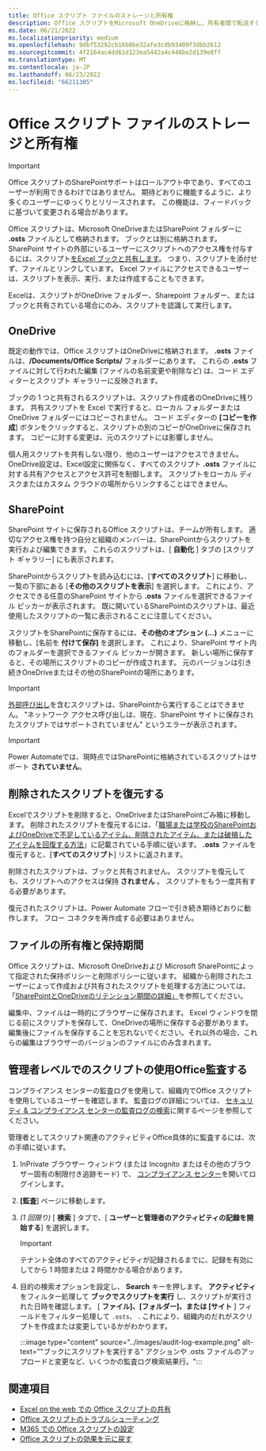 ```yaml
---
title: Office スクリプト ファイルのストレージと所有権
description: Office スクリプトをMicrosoft OneDriveに格納し、所有者間で転送する方法に関する情報。
ms.date: 06/21/2022
ms.localizationpriority: medium
ms.openlocfilehash: 9dbf53292cb16b0be32afe3cdb93409f3dbb2612
ms.sourcegitcommit: 4f2164ac4dd61d123ea5442a4c446be2d139e8ff
ms.translationtype: MT
ms.contentlocale: ja-JP
ms.lasthandoff: 06/23/2022
ms.locfileid: "66211305"
---
```

# <a name="office-scripts-file-storage-and-ownership"></a>Office スクリプト ファイルのストレージと所有権

> [!IMPORTANT]
> Office スクリプトのSharePointサポートはロールアウト中であり、すべてのユーザーが利用できるわけではありません。 期待どおりに機能するように、より多くのユーザーにゆっくりとリリースされます。 この機能は、フィードバックに基づいて変更される場合があります。

Office スクリプトは、Microsoft OneDriveまたはSharePoint フォルダーに **.osts** ファイルとして格納されます。 ブックとは別に格納されます。 SharePoint サイトの外部にいるユーザーにスクリプトへのアクセス権を付与するには、スクリプト[をExcel ブックと共有します](excel.md#share-office-scripts)。 つまり、スクリプトを添付せず、ファイルとリンクしています。 Excel ファイルにアクセスできるユーザーは、スクリプトを表示、実行、または作成することもできます。

Excelは、スクリプトがOneDrive フォルダー、Sharepoint フォルダー、またはブックと共有されている場合にのみ、スクリプトを認識して実行します。

## <a name="onedrive"></a>OneDrive

既定の動作では、Office スクリプトはOneDriveに格納されます。 **.osts** ファイルは、**/Documents/Office Scripts/** フォルダーにあります。 これらの **.osts** ファイルに対して行われた編集 (ファイルの名前変更や削除など) は、コード エディターとスクリプト ギャラリーに反映されます。

ブックの 1 つと共有されるスクリプトは、スクリプト作成者のOneDriveに残ります。 共有スクリプトを Excel で実行すると、ローカル フォルダーまたはOneDrive フォルダーにはコピーされません。 コード エディターの **[コピーを作成**] ボタンをクリックすると、スクリプトの別のコピーがOneDriveに保存されます。 コピーに対する変更は、元のスクリプトには影響しません。

個人用スクリプトを共有しない限り、他のユーザーはアクセスできません。 OneDrive設定は、Excel設定に関係なく、すべてのスクリプト **.osts** ファイルに対する共有アクセスとアクセス許可を制御します。 スクリプトをローカル ディスクまたはカスタム クラウドの場所からリンクすることはできません。

## <a name="sharepoint"></a>SharePoint

SharePoint サイトに保存されるOffice スクリプトは、チームが所有します。 適切なアクセス権を持つ自分と組織のメンバーは、SharePointからスクリプトを実行および編集できます。 これらのスクリプトは、[ **自動化** ] タブの [スクリプト ギャラリー] にも表示されます。

SharePointからスクリプトを読み込むには、[**すべてのスクリプト**] に移動し、一覧の下部にある [**その他のスクリプトを表示**] を選択します。 これにより、アクセスできる任意のSharePoint サイトから **.osts** ファイルを選択できるファイル ピッカーが表示されます。 既に開いているSharePointのスクリプトは、最近使用したスクリプトの一覧に表示されることに注意してください。

スクリプトをSharePointに保存するには、**その他のオプション (...)** メニューに移動し、[名前を **付けて保存]** を選択します。 これにより、SharePoint サイト内のフォルダーを選択できるファイル ピッカーが開きます。 新しい場所に保存すると、その場所にスクリプトのコピーが作成されます。 元のバージョンは引き続きOneDriveまたはその他のSharePointの場所にあります。

> [!IMPORTANT]
> [外部呼び出し](../develop/external-calls.md)を含むスクリプトは、SharePointから実行することはできません。 "ネットワーク アクセス呼び出しは、現在、SharePoint サイトに保存されたスクリプトではサポートされていません" というエラーが表示されます。

> [!IMPORTANT]
> Power Automateでは、現時点ではSharePointに格納されているスクリプトはサポート **されていません**。

## <a name="restore-deleted-scripts"></a>削除されたスクリプトを復元する

Excelでスクリプトを削除すると、OneDriveまたはSharePointごみ箱に移動します。 削除されたスクリプトを復元するには、「[職場または学校のSharePointおよびOneDriveで不足しているアイテム、削除されたアイテム、または破損したアイテムを回復する方法](https://support.microsoft.com/office/how-to-recover-missing-deleted-or-corrupted-items-in-sharepoint-and-onedrive-for-work-or-school-3d748edf-c072-46c9-81a4-4989056ebc87)」に記載されている手順に従います。 **.osts** ファイルを復元すると、[**すべてのスクリプト**] リストに返されます。

削除されたスクリプトは、ブックと共有されません。 スクリプトを復元しても、スクリプトへのアクセスは保持 **されません** 。 スクリプトをもう一度共有する必要があります。

復元されたスクリプトは、Power Automate フローで引き続き期待どおりに動作します。 フロー コネクタを再作成する必要はありません。

## <a name="file-ownership-and-retention"></a>ファイルの所有権と保持期間

Office スクリプトは、Microsoft OneDriveおよび Microsoft SharePointによって指定された保持ポリシーと削除ポリシーに従います。 組織から削除されたユーザーによって作成および共有されたスクリプトを処理する方法については、「[SharePointとOneDriveのリテンション期間の詳細」](/microsoft-365/compliance/retention-policies-sharepoint?view=o365-worldwide&preserve-view=true)を参照してください。

編集中、ファイルは一時的にブラウザーに保存されます。 Excel ウィンドウを閉じる前にスクリプトを保存して、OneDriveの場所に保存する必要があります。 編集後にファイルを保存することを忘れないでください。それ以外の場合、これらの編集はブラウザーのバージョンのファイルにのみ含まれます。

## <a name="audit-office-scripts-usage-at-the-admin-level"></a>管理者レベルでのスクリプトの使用Office監査する

コンプライアンス センターの監査ログを使用して、組織内でOffice スクリプトを使用しているユーザーを確認します。 監査ログの詳細については、 [セキュリティ & コンプライアンス センターの監査ログの検索](/microsoft-365/compliance/search-the-audit-log-in-security-and-compliance?view=o365-worldwide&preserve-view=true#search-the-audit-log)に関するページを参照してください。

管理者としてスクリプト関連のアクティビティOffice具体的に監査するには、次の手順に従います。

1. InPrivate ブラウザー ウィンドウ (または Incognito またはその他のブラウザー固有の制限付き追跡モード) で、 [コンプライアンス センター](https://compliance.microsoft.com/)を開いてログインします。
1. **[監査**] ページに移動します。
1. *(1 回限り)* [ **検索** ] タブで、[ **ユーザーと管理者のアクティビティの記録を開始する**] を選択します。

    > [!IMPORTANT]
    > テナント全体のすべてのアクティビティが記録されるまでに、記録を有効にしてから 1 時間または 2 時間かかる場合があります。

1. 目的の検索オプションを設定し、 **Search** キーを押します。 **アクティビティ** をフィルター処理して **ブックでスクリプトを実行** し、スクリプトが実行された日時を確認します。 [ **ファイル]、[フォルダー]、または [サイト** ] フィールドをフィルター処理して `.osts`、 . これにより、組織内のだれがスクリプトを作成または変更しているかがわかります。

    :::image type="content" source="../images/audit-log-example.png" alt-text="&quot;ブックにスクリプトを実行する&quot; アクションや .osts ファイルのアップロードと変更など、いくつかの監査ログ検索結果行。":::

## <a name="see-also"></a>関連項目

- [Excel on the web での Office スクリプトの共有](https://support.microsoft.com/office/226eddbc-3a44-4540-acfe-fccda3d1122b)
- [Office スクリプトのトラブルシューティング](../testing/troubleshooting.md)
- [M365 での Office スクリプトの設定](/microsoft-365/admin/manage/manage-office-scripts-settings)
- [Office スクリプトの効果を元に戻す](../testing/undo.md)
